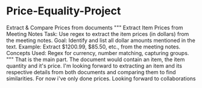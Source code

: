 # Price-Equality-Project
Extract & Compare Prices from documents
"""
Extract Item Prices from Meeting Notes
Task: Use regex to extract the item prices (in dollars) from the meeting notes.
Goal: Identify and list all dollar amounts mentioned in the text.
Example: Extract $1200.99, $85.50, etc., from the meeting notes.
Concepts Used: Regex for currency, number matching, capturing groups.
"""
That is the main part.
The document would contain an item, the item
quantity and it's price. I'm looking forward to extracting an item and 
its respective details from both documents and comparing them to
find similarities. For now i've only done prices.
Looking forward to collaborations
